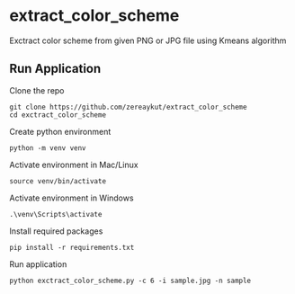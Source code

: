 # extract_color_scheme
Exctract color scheme from given PNG or JPG file using Kmeans algorithm

## Run Application
Clone the repo
```shell
git clone https://github.com/zereaykut/extract_color_scheme
cd exctract_color_scheme
```

Create python environment
```shell
python -m venv venv
```

Activate environment in Mac/Linux 
```shell
source venv/bin/activate
```

Activate environment in Windows 
```shell
.\venv\Scripts\activate
```

Install required packages
```shell
pip install -r requirements.txt
```

Run application
```shell
python exctract_color_scheme.py -c 6 -i sample.jpg -n sample
```
